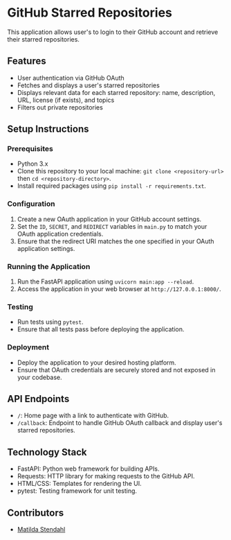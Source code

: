 # GitHub Starred Repositories

This application allows user's to login to their GitHub account and retrieve their starred repositories.

## Features

- User authentication via GitHub OAuth
- Fetches and displays a user's starred repositories
- Displays relevant data for each starred repository: name, description, URL, license (if exists), and topics
- Filters out private repositories

## Setup Instructions

### Prerequisites

- Python 3.x
- Clone this repository to your local machine: `git clone <repository-url>` then `cd <repository-directory>`.
- Install required packages using `pip install -r requirements.txt`.

### Configuration

1. Create a new OAuth application in your GitHub account settings.
2. Set the `ID`, `SECRET`, and `REDIRECT` variables in `main.py` to match your OAuth application credentials.
3. Ensure that the redirect URI matches the one specified in your OAuth application settings.

### Running the Application

1. Run the FastAPI application using `uvicorn main:app --reload`.
2. Access the application in your web browser at `http://127.0.0.1:8000/`.

### Testing

- Run tests using `pytest`.
- Ensure that all tests pass before deploying the application.

### Deployment

- Deploy the application to your desired hosting platform.
- Ensure that OAuth credentials are securely stored and not exposed in your codebase.

## API Endpoints

- `/`: Home page with a link to authenticate with GitHub.
- `/callback`: Endpoint to handle GitHub OAuth callback and display user's starred repositories.

## Technology Stack

- FastAPI: Python web framework for building APIs.
- Requests: HTTP library for making requests to the GitHub API.
- HTML/CSS: Templates for rendering the UI.
- pytest: Testing framework for unit testing.

## Contributors

- [Matilda Stendahl](https://github.com/matildastendahl)
